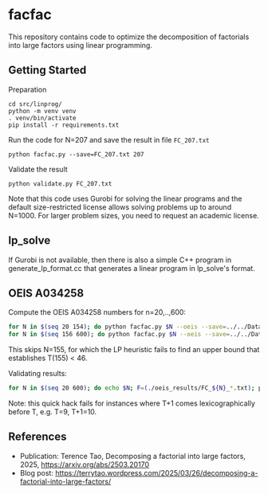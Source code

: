 # facfac

This repository contains code to optimize the decomposition of factorials into large factors
using linear programming.


## Getting Started

Preparation
```
cd src/linprog/
python -m venv venv
. venv/bin/activate
pip install -r requirements.txt
```

Run the code for N=207 and save the result in file `FC_207.txt`
```
python facfac.py --save=FC_207.txt 207
```

Validate the result
```
python validate.py FC_207.txt
```

Note that this code uses Gurobi for solving the linear programs and the default size-restricted
license allows solving problems up to around N=1000. For larger problem sizes, you need to request
an academic license.


## lp_solve

If Gurobi is not available, then there is also a simple C++ program in
generate_lp_format.cc that generates a linear program in lp_solve's
format.


## OEIS A034258

Compute the OEIS A034258 numbers for n=20,..,600:
```bash
for N in $(seq 20 154); do python facfac.py $N --oeis --save=../../Data/oeis_results/; if [ $? -ne 0 ]; then break; fi done
for N in $(seq 156 600); do python facfac.py $N --oeis --save=../../Data/oeis_results/; if [ $? -ne 0 ]; then break; fi done
```
This skips N=155, for which the LP heuristic fails to find an upper bound that establishes T(155) < 46.

Validating results:
```bash
for N in $(seq 20 600); do echo $N; F=(./oeis_results/FC_${N}_*.txt); python validate.py --check-num-factors ${F[0]}; if [ $? -ne 0 ]; then break; fi; python validate.py ${F[1]}; done
```
Note: this quick hack fails for instances where T+1 comes lexicographically before T, e.g. T=9, T+1=10.


## References

 - Publication: Terence Tao, Decomposing a factorial into large factors, 2025, https://arxiv.org/abs/2503.20170
 - Blog post: https://terrytao.wordpress.com/2025/03/26/decomposing-a-factorial-into-large-factors/

